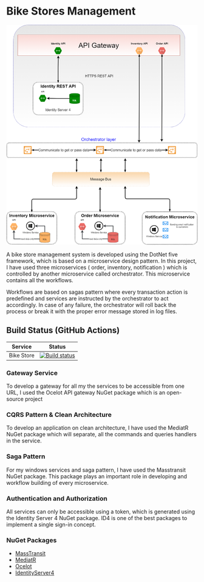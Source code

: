 # Bike Stores Management

![](https://github.com/qasimshk/CleverTalker/blob/master/CleverTalker.png)

A bike store management system is developed using the DotNet five framework, which is based on a microservice design pattern. In this project, I have used three microservices ( order, inventory, notification ) which is controlled by another microservice called orchestrator. This microservice contains all the workflows. 

Workflows are based on sagas pattern where every transaction action is predefined and services are instructed by the orchestrator to act accordingly. In case of any failure, the orchestrator will roll back the process or break it with the proper error message stored in log files.

## Build Status (GitHub Actions)

| Service | Status |
| ------------- | ------------- |
| Bike Store | [![Build status](https://dev.azure.com/CematixSolutions/CT%20Microservices/_apis/build/status/gateway-microservice-ci)](https://dev.azure.com/CematixSolutions/CT%20Microservices/_build/latest?definitionId=5) |


### Gateway Service

To develop a gateway for all my the services to be accessible from one URL, I used the Ocelot API gateway NuGet package which is an open-source project 

### CQRS Pattern & Clean Architecture

To develop an application on clean architecture, I have used the MediatR NuGet package which will separate, all the commands and queries handlers in the service.

### Saga Pattern

For my windows services and saga pattern, I have used the Masstransit NuGet package. This package plays an important role in developing and workflow building of every microservice.

### Authentication and Authorization

All services can only be accessible using a token, which is generated using the Identity Server 4 NuGet package. ID4 is one of the best packages to implement a single sign-in concept. 


### NuGet Packages

- [MassTransit](https://masstransit-project.com/getting-started/)
- [MediatR](https://github.com/jbogard/MediatR)
- [Ocelot](https://ocelot.readthedocs.io/en/latest/index.html)
- [IdentityServer4](https://identityserver4.readthedocs.io/en/latest/)

